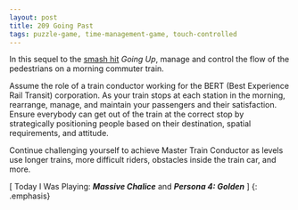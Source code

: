 ```yaml
---
layout: post
title: 209 Going Past
tags: puzzle-game, time-management-game, touch-controlled
---
```

In this sequel to the [smash hit](http://www.foster-douglas.com/games/featured/013-going-up/) *Going Up*, manage and control the flow of the pedestrians on a morning commuter train.

Assume the role of a train conductor working for the BERT (Best Experience Rail Transit) corporation.  As your train stops at each station in the morning, rearrange, manage, and maintain your passengers and their satisfaction.  Ensure everybody can get out of the train at the correct stop by strategically positioning people based on their destination, spatial requirements, and attitude.

Continue challenging yourself to achieve Master Train Conductor as levels use longer trains, more difficult riders, obstacles inside the train car, and more.

[ Today I Was Playing: ***Massive Chalice*** and ***Persona 4: Golden*** ]
{: .emphasis}

